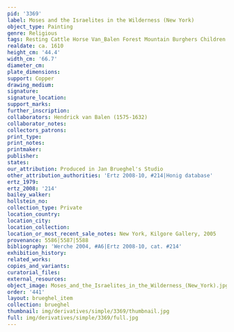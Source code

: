 ```yaml
---
pid: '3369'
label: Moses and the Israelites in the Wilderness (New York)
object_type: Painting
genre: Religious
tags: Resting Cattle Horse Van_Balen Forest Mountain Burghers Children Putti Old_Testament
realdate: ca. 1610
height_cm: '44.4'
width_cm: '66.7'
diameter_cm: 
plate_dimensions: 
support: Copper
drawing_medium: 
signature: 
signature_location: 
support_marks: 
further_inscription: 
collaborators: Hendrick van Balen (1575-1632)
collaborator_notes: 
collectors_patrons: 
print_type: 
print_notes: 
printmaker: 
publisher: 
states: 
our_attribution: Produced in Jan Brueghel's Studio
other_attribution_authorities: 'Ertz 2008-10, #214|Honig database'
ertz_1979: 
ertz_2008: '214'
bailey_walker: 
hollstein_no: 
collection_type: Private
location_country: 
location_city: 
location_collection: 
location_or_most_recent_sale_notes: New York, Kilgore Gallery, 2005
provenance: 5586|5587|5588
bibliography: 'Werche 2004, #A6|Ertz 2008-10, cat. #214'
exhibition_history: 
related_works: 
copies_and_variants: 
curatorial_files: 
external_resources: 
object_image: Moses_and_the_Israelites_in_the_Wilderness_(New_York).jpg
order: '441'
layout: brueghel_item
collection: brueghel
thumbnail: img/derivatives/simple/3369/thumbnail.jpg
full: img/derivatives/simple/3369/full.jpg
---
```

